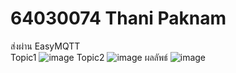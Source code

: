 # 64030074 Thani Paknam
ส่งผ่าน EasyMQTT <br>
Topic1
![image](https://github.com/tnpn2545/MQTT_Lab_I/assets/115066414/5d8f2eb4-7d09-40cc-a3af-f5165055967e)
Topic2
![image](https://github.com/tnpn2545/MQTT_Lab_I/assets/115066414/c4459f11-8b73-4cc9-9b7b-b8b9e86bfbd6)
ผลลัพธ์
![image](https://github.com/tnpn2545/MQTT_Lab_I/assets/115066414/baece7be-f7e7-413f-8f7e-495496925945)
